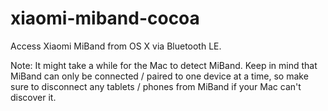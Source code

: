 xiaomi-miband-cocoa
===================

Access Xiaomi MiBand from OS X via Bluetooth LE.

Note: It might take a while for the Mac to detect MiBand. Keep in mind that MiBand can only be connected / paired to one device at a time, so make sure to disconnect any tablets / phones from MiBand if your Mac can't discover it.
